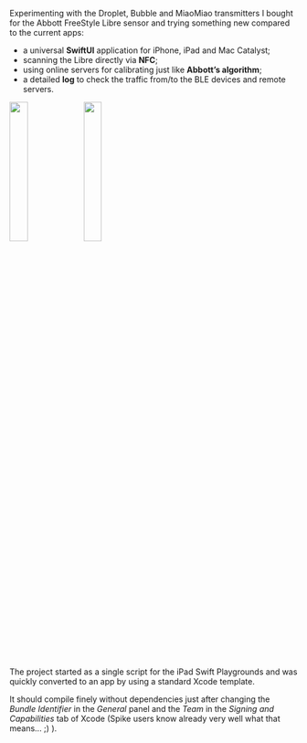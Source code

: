 Experimenting with the Droplet, Bubble and MiaoMiao transmitters I bought for the Abbott FreeStyle Libre sensor and trying something new compared to the current apps:

* a universal **SwiftUI** application for iPhone, iPad and Mac Catalyst;
* scanning the Libre directly via **NFC**;
* using online servers for calibrating just like **Abbott’s algorithm**;
* a detailed **log** to check the traffic from/to the BLE devices and remote servers.

<img src="https://drive.google.com/uc?export=view&id=155iMrE7xJzAYH0XLx4OlVP1o0u5otryC" width="25%" />&nbsp;<img src="https://drive.google.com/uc?export=view&id=1r3pdVHJf_-pgqLHOCHtXLo56C7Dvh4-9" width="25%" />

The project started as a single script for the iPad Swift Playgrounds and was quickly converted to an app by using a standard Xcode template.

It should compile finely without dependencies just after changing the _Bundle Identifier_ in the _General_ panel and the _Team_ in the _Signing and Capabilities_ tab of Xcode (Spike users know already very well what that means... ;) ).
